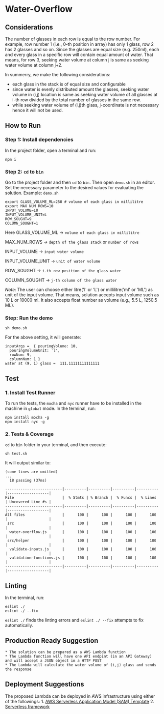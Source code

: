 # Water-Overflow
## Considerations
The number of glasses in each row is equal to the row number. For example, row number 1 (i.e., 0-th position in array) has only 1 glass, row 2 has 2 glasses and so on. Since the glasses are equal size (e.g. 250ml), each and every glass in a specific row will contain equal amount of water. That means, for row 3, seeking water volume at column j is same as seeking water volume at column j+2.

In summerry, we make the following considerations:
* each glass in the stack is of equal size and configurable
* since water is evenly distributed amount the glasses, seeking water volume in (i,j) location is same as seeking water volume of all glasses at i-th row divided by the total number of glasses in the same row. 
* while seeking water volume of (i,j)th glass, j-coordinate is not necessary hence it will not be used.

## How to Run
### Step 1: Install dependencies
In the project folder, open a terminal and run:
```
npm i
```
### Step 2: `cd` to `bin`
Go to the project folder and then `cd` to `bin`. Then open `demo.sh` in an editor. Set the necessary parameter to the desired values for evaluating the solution.
Example:
`demo.sh`
```
export GLASS_VOLUME_ML=250 # volume of each glass in millilitre
export MAX_NUM_ROWS=10 
INPUT_VOLUME=10
INPUT_VOLUME_UNIT=L
ROW_SOUGHT=9
COLUMN_SOUGHT=1
```
Here 
GLASS_VOLUME_ML -> `volume of each glass in millilitre` 

MAX_NUM_ROWS -> `depth of the glass stack` or `number of rows`

INPUT_VOLUME -> `input water volume`

INPUT_VOLUME_UNIT -> `unit of water volume`

ROW_SOUGHT -> `i-th row position of the glass water`

COLUMN_SOUGHT -> `j-th column of the glass water`

*Note:* The user can choose either litre('l' or 'L') or millilitre('ml' or 'ML') as unit of the input volume. That means, solution accepts input volume such as 10 L or 10000 ml. It also accepts float number as volume (e.g., 5.5 L, 1250.5 ML).

### Step: Run the demo
```
sh demo.sh
```
For the above setting, it will generate:
```
inputArgs =  { pouringVolume: 10,
  pouringVolumeUnit: 'l',
  rowNum: 9,
  columnNum: 1 }
water at (9, 1) glass =  111.11111111111111
```
## Test
### 1. Install Test Runner
To run the tests, the `mocha` and `nyc` runner have to be installed in the machine in `global` mode. In the terminal, run:

```
npm install mocha -g
npm install nyc -g
```

### 2. Tests & Coverage
`cd` to `bin` folder in your terminal, and then execute:

```
sh test.sh
```

It will output similar to:

```
(some lines are omitted)
...
  18 passing (37ms)

--------------------------|----------|----------|----------|----------|-------------------|
File                      |  % Stmts | % Branch |  % Funcs |  % Lines | Uncovered Line #s |
--------------------------|----------|----------|----------|----------|-------------------|
All files                 |      100 |      100 |      100 |      100 |                   |
 src                      |      100 |      100 |      100 |      100 |                   |
  water-overflow.js       |      100 |      100 |      100 |      100 |                   |
 src/helper               |      100 |      100 |      100 |      100 |                   |
  validate-inputs.js      |      100 |      100 |      100 |      100 |                   |
  validation-functions.js |      100 |      100 |      100 |      100 |                   |
--------------------------|----------|----------|----------|----------|-------------------|
```

## Linting
In the terminal, run:
```
eslint ./
eslint ./ --fix
```
`eslint ./` finds the linting errors and `eslint ./ --fix` attempts to fix automatically.

## Production Ready Suggestion
    * The solution can be prepared as a AWS Lambda function
    * The Lambda function will have one API endpint (in an API Gateway) and will accept a JSON object in a HTTP POST
    * The Lambda will calculate the water volume of (i,j) glass and sends the response

## Deployment Suggestions
The proposed Lambda can be deployed in AWS infrastructure using either of the followings:
    1. [AWS Serverless Application Model (SAM) Template](https://docs.aws.amazon.com/serverless-application-model/latest/developerguide/serverless-sam-template-basics.html)
    2. [Serverless framework](https://www.googleadservices.com/pagead/aclk?sa=L&ai=DChcSEwjw_N2L6MTkAhXPgHAKHQHxC-8YABAAGgJzYg&ohost=www.google.com&cid=CAESEeD2hELyw-ln42kWo_GYXQfK&sig=AOD64_2Lx6erIve8moDUdvO8sAraVl7x-g&q=&ved=2ahUKEwi86daL6MTkAhXEbSsKHd4AD-IQ0Qx6BAgrEAE&adurl=)
